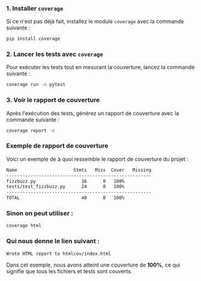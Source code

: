 ### 1. Installer `coverage`

Si ce n'est pas déjà fait, installez le module `coverage` avec la commande suivante :

```bash
pip install coverage
```

### 2. Lancer les tests avec `coverage`

Pour exécuter les tests tout en mesurant la couverture, lancez la commande suivante :

```bash
coverage run -m pytest
```

### 3. Voir le rapport de couverture

Après l'exécution des tests, générez un rapport de couverture avec la commande suivante :

```bash
coverage report -m
```

### Exemple de rapport de couverture

Voici un exemple de à quoi ressemble le rapport de couverture du projet :

```bash
Name                     Stmts   Miss  Cover   Missing
------------------------------------------------------
fizzbuzz.py                 16      0   100%   
tests/test_fizzbuzz.py      24      0   100%   
------------------------------------------------------
TOTAL                       40      0   100%
```

### Sinon on peut utiliser :
```bash
coverage html
```
### Qui nous donne le lien suivant :
```bash
Wrote HTML report to htmlcov/index.html
```
Dans cet exemple, nous avons atteint une couverture de **100%**, ce qui signifie que tous les fichiers et tests sont couverts.
